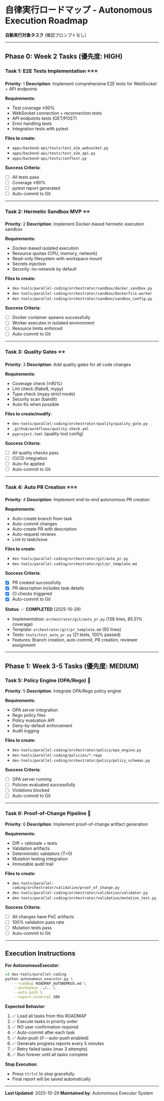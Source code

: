 # 自律実行ロードマップ - Autonomous Execution Roadmap

**自動実行対象タスク** (確認プロンプトなし)

---

## Phase 0: Week 2 Tasks (優先度: HIGH)

### Task 1: E2E Tests Implementation ⭐⭐⭐
**Priority**: 1
**Description**: Implement comprehensive E2E tests for WebSocket + API endpoints

**Requirements**:
- Test coverage ≥90%
- WebSocket connection + reconnection tests
- API endpoints tests (GET/POST)
- Error handling tests
- Integration tests with pytest

**Files to create**:
- `apps/backend-api/tests/test_e2e_websocket.py`
- `apps/backend-api/tests/test_e2e_api.py`
- `apps/backend-api/tests/conftest.py`

**Success Criteria**:
- [ ] All tests pass
- [ ] Coverage ≥90%
- [ ] pytest report generated
- [ ] Auto-commit to Git

---

### Task 2: Hermetic Sandbox MVP ⭐⭐
**Priority**: 2
**Description**: Implement Docker-based hermetic execution sandbox

**Requirements**:
- Docker-based isolated execution
- Resource quotas (CPU, memory, network)
- Read-only filesystem with workspace mount
- Secrets injection
- Security: no-network by default

**Files to create**:
- `dev-tools/parallel-coding/orchestrator/sandbox/docker_sandbox.py`
- `dev-tools/parallel-coding/orchestrator/sandbox/Dockerfile.worker`
- `dev-tools/parallel-coding/orchestrator/sandbox/sandbox_config.py`

**Success Criteria**:
- [ ] Docker container spawns successfully
- [ ] Worker executes in isolated environment
- [ ] Resource limits enforced
- [ ] Auto-commit to Git

---

### Task 3: Quality Gates ⭐⭐
**Priority**: 3
**Description**: Add quality gates for all code changes

**Requirements**:
- Coverage check (≥90%)
- Lint check (flake8, mypy)
- Type check (mypy strict mode)
- Security scan (bandit)
- Auto-fix when possible

**Files to create/modify**:
- `dev-tools/parallel-coding/orchestrator/quality/quality_gate.py`
- `.github/workflows/quality-check.yml`
- `pyproject.toml` (quality tool config)

**Success Criteria**:
- [ ] All quality checks pass
- [ ] CI/CD integration
- [ ] Auto-fix applied
- [ ] Auto-commit to Git

---

### Task 4: Auto PR Creation ⭐⭐⭐
**Priority**: 4
**Description**: Implement end-to-end autonomous PR creation

**Requirements**:
- Auto-create branch from task
- Auto-commit changes
- Auto-create PR with description
- Auto-request reviews
- Link to task/issue

**Files to create**:
- `dev-tools/parallel-coding/orchestrator/git/auto_pr.py`
- `dev-tools/parallel-coding/orchestrator/git/pr_template.md`

**Success Criteria**:
- [x] PR created successfully
- [x] PR description includes task details
- [x] CI checks triggered
- [x] Auto-commit to Git

**Status**: ✅ **COMPLETED** (2025-10-29)
- Implementation: `orchestrator/git/auto_pr.py` (138 lines, 85.51% coverage)
- Template: `orchestrator/git/pr_template.md` (50 lines)
- Tests: `tests/test_auto_pr.py` (21 tests, 100% passed)
- Features: Branch creation, auto-commit, PR creation, reviewer assignment

---

## Phase 1: Week 3-5 Tasks (優先度: MEDIUM)

### Task 5: Policy Engine (OPA/Rego) 🔐
**Priority**: 5
**Description**: Integrate OPA/Rego policy engine

**Requirements**:
- OPA server integration
- Rego policy files
- Policy evaluation API
- Deny-by-default enforcement
- Audit logging

**Files to create**:
- `dev-tools/parallel-coding/orchestrator/policy/opa_engine.py`
- `dev-tools/parallel-coding/policies/*.rego`
- `dev-tools/parallel-coding/orchestrator/policy/policy_schemas.py`

**Success Criteria**:
- [ ] OPA server running
- [ ] Policies evaluated successfully
- [ ] Violations blocked
- [ ] Auto-commit to Git

---

### Task 6: Proof-of-Change Pipeline 📝
**Priority**: 6
**Description**: Implement proof-of-change artifact generation

**Requirements**:
- Diff + rationale + tests
- Validation artifacts
- Deterministic validators (T=0)
- Mutation testing integration
- Immutable audit trail

**Files to create**:
- `dev-tools/parallel-coding/orchestrator/validation/proof_of_change.py`
- `dev-tools/parallel-coding/orchestrator/validation/validator.py`
- `dev-tools/parallel-coding/orchestrator/validation/mutation_test.py`

**Success Criteria**:
- [ ] All changes have PoC artifacts
- [ ] 100% validation pass rate
- [ ] Mutation tests pass
- [ ] Auto-commit to Git

---

## Execution Instructions

**For AutonomousExecutor**:
```bash
cd dev-tools/parallel-coding
python autonomous_executor.py \
    --roadmap ROADMAP_AUTONOMOUS.md \
    --workspace ../.. \
    --auto-push \
    --report-interval 300
```

**Expected Behavior**:
1. ✅ Load all tasks from this ROADMAP
2. ✅ Execute tasks in priority order
3. ✅ NO user confirmation required
4. ✅ Auto-commit after each task
5. ✅ Auto-push (if --auto-push enabled)
6. ✅ Generate progress reports every 5 minutes
7. ✅ Retry failed tasks (max 3 attempts)
8. ✅ Run forever until all tasks complete

**Stop Execution**:
- Press `Ctrl+C` to stop gracefully
- Final report will be saved automatically

---

**Last Updated**: 2025-10-29
**Maintained by**: Autonomous Executor System
